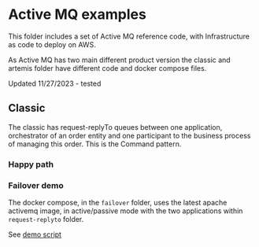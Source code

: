 # Active MQ examples

This folder includes a set of Active MQ reference code, with Infrastructure as code to deploy on AWS.

As Active MQ has two main different product version the classic and artemis folder have different code and docker compose files.

Updated 11/27/2023 - tested

## Classic

The classic has request-replyTo queues between one application, orchestrator of an order entity and one participant to the business process of managing this order. This is the Command pattern.

### Happy path


### Failover demo

The docker compose, in the `failover` folder, uses the latest apache activemq image, in active/passive mode with the two applications within `request-replyto` folder.

See [demo script](https://jbcodeforce.github.io/aws-messaging-study/labs/failover-lab/)